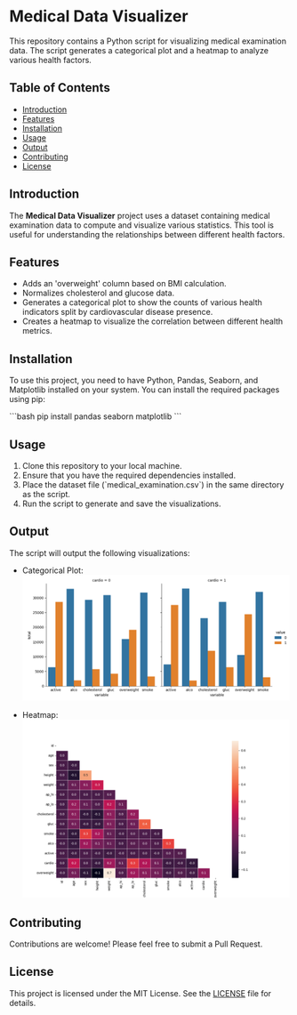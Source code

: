 
# Medical Data Visualizer

This repository contains a Python script for visualizing medical examination data. The script generates a categorical plot and a heatmap to analyze various health factors.

## Table of Contents
- [Introduction](#introduction)
- [Features](#features)
- [Installation](#installation)
- [Usage](#usage)
- [Output](#output)
- [Contributing](#contributing)
- [License](#license)

## Introduction

The **Medical Data Visualizer** project uses a dataset containing medical examination data to compute and visualize various statistics. This tool is useful for understanding the relationships between different health factors.

## Features

- Adds an 'overweight' column based on BMI calculation.
- Normalizes cholesterol and glucose data.
- Generates a categorical plot to show the counts of various health indicators split by cardiovascular disease presence.
- Creates a heatmap to visualize the correlation between different health metrics.

## Installation

To use this project, you need to have Python, Pandas, Seaborn, and Matplotlib installed on your system. You can install the required packages using pip:

\`\`\`bash
pip install pandas seaborn matplotlib
\`\`\`

## Usage

1. Clone this repository to your local machine.
2. Ensure that you have the required dependencies installed.
3. Place the dataset file (\`medical_examination.csv\`) in the same directory as the script.
4. Run the script to generate and save the visualizations.

## Output

The script will output the following visualizations:

- Categorical Plot:
  ![Categorical Plot](catplot.png)

- Heatmap:
  ![Heatmap](heatmap.png)

## Contributing

Contributions are welcome! Please feel free to submit a Pull Request.

## License

This project is licensed under the MIT License. See the [LICENSE](LICENSE) file for details.
